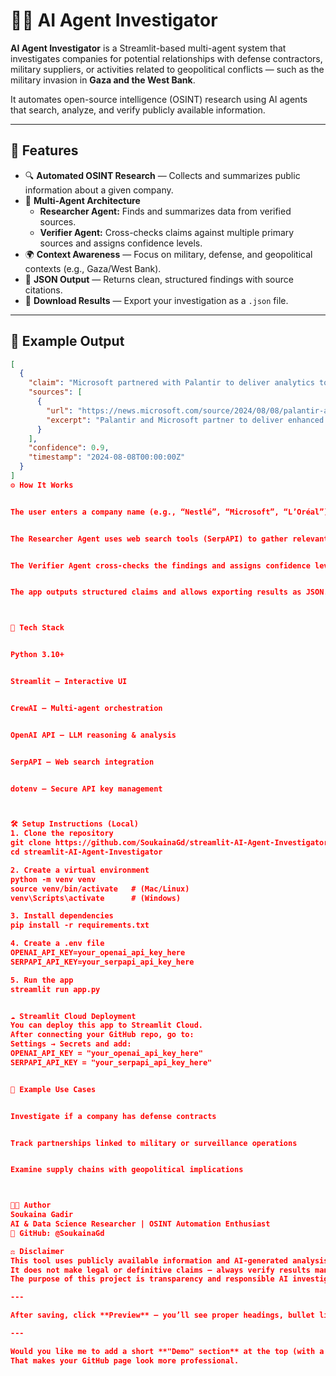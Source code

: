 # 🕵️‍♀️ AI Agent Investigator

**AI Agent Investigator** is a Streamlit-based multi-agent system that investigates companies for potential relationships with defense contractors, military suppliers, or activities related to geopolitical conflicts — such as the military invasion in **Gaza and the West Bank**.

It automates open-source intelligence (OSINT) research using AI agents that search, analyze, and verify publicly available information.

---

## 🚀 Features

- 🔍 **Automated OSINT Research** — Collects and summarizes public information about a given company.  
- 🤖 **Multi-Agent Architecture**  
  - **Researcher Agent:** Finds and summarizes data from verified sources.  
  - **Verifier Agent:** Cross-checks claims against multiple primary sources and assigns confidence levels.  
- 🌍 **Context Awareness** — Focus on military, defense, and geopolitical contexts (e.g., Gaza/West Bank).  
- 📄 **JSON Output** — Returns clean, structured findings with source citations.  
- 💾 **Download Results** — Export your investigation as a `.json` file.  

---

## 🧠 Example Output

```json
[
  {
    "claim": "Microsoft partnered with Palantir to deliver analytics to classified networks for national security operations.",
    "sources": [
      {
        "url": "https://news.microsoft.com/source/2024/08/08/palantir-and-microsoft-partner-to-deliver-enhanced-analytics-and-ai-services/",
        "excerpt": "Palantir and Microsoft partner to deliver enhanced analytics and AI services for critical national security operations."
      }
    ],
    "confidence": 0.9,
    "timestamp": "2024-08-08T00:00:00Z"
  }
]
⚙️ How It Works


The user enters a company name (e.g., “Nestlé”, “Microsoft”, “L’Oréal”).


The Researcher Agent uses web search tools (SerpAPI) to gather relevant evidence.


The Verifier Agent cross-checks the findings and assigns confidence levels.


The app outputs structured claims and allows exporting results as JSON.



🧩 Tech Stack


Python 3.10+


Streamlit – Interactive UI


CrewAI – Multi-agent orchestration


OpenAI API – LLM reasoning & analysis


SerpAPI – Web search integration


dotenv – Secure API key management



🛠 Setup Instructions (Local)
1. Clone the repository
git clone https://github.com/SoukainaGd/streamlit-AI-Agent-Investigator.git
cd streamlit-AI-Agent-Investigator

2. Create a virtual environment
python -m venv venv
source venv/bin/activate   # (Mac/Linux)
venv\Scripts\activate      # (Windows)

3. Install dependencies
pip install -r requirements.txt

4. Create a .env file
OPENAI_API_KEY=your_openai_api_key_here
SERPAPI_API_KEY=your_serpapi_api_key_here

5. Run the app
streamlit run app.py


☁️ Streamlit Cloud Deployment
You can deploy this app to Streamlit Cloud.
After connecting your GitHub repo, go to:
Settings → Secrets and add:
OPENAI_API_KEY = "your_openai_api_key_here"
SERPAPI_API_KEY = "your_serpapi_api_key_here"


🧭 Example Use Cases


Investigate if a company has defense contracts


Track partnerships linked to military or surveillance operations


Examine supply chains with geopolitical implications



👩‍💻 Author
Soukaina Gadir
AI & Data Science Researcher | OSINT Automation Enthusiast
📍 GitHub: @SoukainaGd

⚖️ Disclaimer
This tool uses publicly available information and AI-generated analysis.
It does not make legal or definitive claims — always verify results manually.
The purpose of this project is transparency and responsible AI investigation.

---

After saving, click **Preview** — you’ll see proper headings, bullet lists, syntax-highlighted JSON, and emoji icons all aligned beautifully 🎨

---

Would you like me to add a short **"Demo" section** at the top (with a link to your live Streamlit app + image preview)?  
That makes your GitHub page look more professional.
